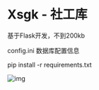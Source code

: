 # Xsgk - 社工库

基于Flask开发，不到200kb

config.ini  数据库配置信息

pip install -r requirements.txt

![img](https://github.com/hackxc/Xsgk/blob/master/demo.png)
